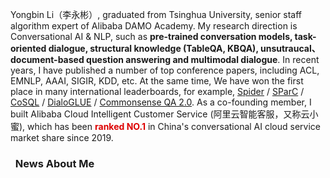 

Yongbin Li（李永彬）, graduated from Tsinghua University, senior staff algorithm expert of Alibaba DAMO Academy. My research direction is Conversational AI & NLP, such as **pre-trained conversation models, task-oriented dialogue, structural knowledge (TableQA, KBQA), unsutraucal、document-based question answering and multimodal dialogue**. In recent years, I have published a number of top conference papers, including ACL, EMNLP, AAAI, SIGIR, KDD, etc. At the same time, We have won the first place in many international leaderboards, for example, [Spider](https://yale-lily.github.io/spider) / [SParC](https://yale-lily.github.io/sparc) / [CoSQL](https://yale-lily.github.io/cosql) / [DialoGLUE](https://eval.ai/web/challenges/challenge-page/708/leaderboard) / [Commonsense QA 2.0](https://leaderboard.allenai.org/csqa2/submissions/public). As a co-founding member, I built Alibaba Cloud Intelligent Customer Service (阿里云智能客服，又称云小蜜), which has been **<font color="#dd0000">ranked NO.1</font>** in China's conversational AI cloud service market share since 2019.

### <font color=red><i class="fa fa-ft fa-fire"></i></font>&nbsp;&nbsp;News About Me 

